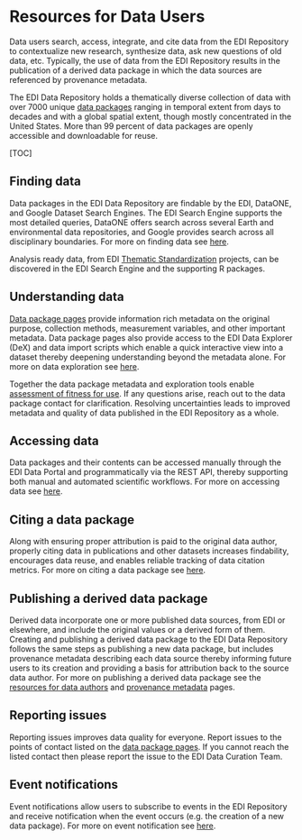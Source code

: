 # Resources for Data Users

Data users search, access, integrate, and cite data from the EDI Repository to contextualize new research, synthesize data, ask new questions of old data, etc. Typically, the use of data from the EDI Repository results in the publication of a derived data package in which the data sources are referenced by provenance metadata.

The EDI Data Repository holds a thematically diverse collection of data with over 7000 unique [data packages](the-data-package.md) ranging in temporal extent from days to decades and with a global spatial extent, though mostly concentrated in the United States. More than 99 percent of data packages are openly accessible and downloadable for reuse.

[TOC]

## Finding data

Data packages in the EDI Data Repository are findable by the EDI, DataONE, and Google Dataset Search Engines. The EDI Search Engine supports the most detailed queries, DataONE offers search across several Earth and environmental data repositories, and Google provides search across all disciplinary boundaries. For more on finding data see [here](finding-data.md).

Analysis ready data, from EDI [Thematic Standardization](thematic-standardization.md) projects, can be discovered in the EDI Search Engine and the supporting R packages.


## Understanding data

[Data package pages](data-package-pages.md) provide information rich metadata on the original purpose, collection methods, measurement variables, and other important metadata. Data package pages also provide access to the EDI Data Explorer (DeX) and data import scripts which enable a quick interactive view into a dataset thereby deepening understanding beyond the metadata alone. For more on data exploration see [here](data-exploration.md).

Together the data package metadata and exploration tools enable [assessment of fitness for use](assessing-fitness-for-use.md). If any questions arise, reach out to the data package contact for clarification. Resolving uncertainties leads to improved metadata and quality of data published in the EDI Repository as a whole.


## Accessing data

Data packages and their contents can be accessed manually through the EDI Data Portal and programmatically via the REST API, thereby supporting both manual and automated scientific workflows. For more on accessing data see [here](accessing-data.md).


## Citing a data package

Along with ensuring proper attribution is paid to the original data author, properly citing data in publications and other datasets increases findability, encourages data reuse, and enables reliable tracking of data citation metrics. For more on citing a data package see [here](citing-data.md).


## Publishing a derived data package

Derived data incorporate one or more published data sources, from EDI or elsewhere, and include the original values or a derived form of them. Creating and publishing a derived data package to the EDI Data Repository follows the same steps as publishing a new data package, but includes provenance metadata describing each data source thereby informing future users to its creation and providing a basis for attribution back to the source data author. For more on publishing a derived data package see the [resources for data authors](resources-for-data-authors.md) and [provenance metadata](provenance-metadata.md) pages.


## Reporting issues

Reporting issues improves data quality for everyone. Report issues to the points of contact listed on the [data package pages](data-package-pages.md). If you cannot reach the listed contact then please report the issue to the EDI Data Curation Team.


## Event notifications

Event notifications allow users to subscribe to events in the EDI Repository and receive notification when the event occurs (e.g. the creation of a new data package). For more on event notification see [here](event-notifications.md).

